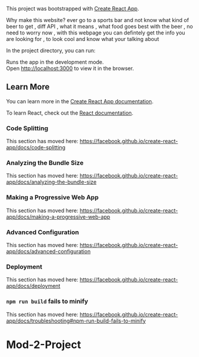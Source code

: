 This project was bootstrapped with [Create React App](https://github.com/facebook/create-react-app).

Why make this website?
ever go to a sports bar and not know what kind of beer to get , diff API , what it means , what food goes best with the beer , no need to worry now , with this webpage you can defintely get the info you are looking for , to look cool and know what your talking about 

In the project directory, you can run:



Runs the app in the development mode.<br />
Open [http://localhost:3000](http://localhost:3000) to view it in the browser.





## Learn More

You can learn more in the [Create React App documentation](https://facebook.github.io/create-react-app/docs/getting-started).

To learn React, check out the [React documentation](https://reactjs.org/).

### Code Splitting

This section has moved here: https://facebook.github.io/create-react-app/docs/code-splitting

### Analyzing the Bundle Size

This section has moved here: https://facebook.github.io/create-react-app/docs/analyzing-the-bundle-size

### Making a Progressive Web App

This section has moved here: https://facebook.github.io/create-react-app/docs/making-a-progressive-web-app

### Advanced Configuration

This section has moved here: https://facebook.github.io/create-react-app/docs/advanced-configuration

### Deployment

This section has moved here: https://facebook.github.io/create-react-app/docs/deployment

### `npm run build` fails to minify

This section has moved here: https://facebook.github.io/create-react-app/docs/troubleshooting#npm-run-build-fails-to-minify
# Mod-2-Project
